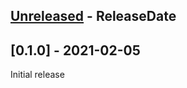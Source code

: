 <!-- next-header -->

## [Unreleased] - ReleaseDate

## [0.1.0] - 2021-02-05

Initial release

<!-- next-url -->
[Unreleased]: https://github.com/wasm-rs/dbg/compare/v0.1.0...HEAD
